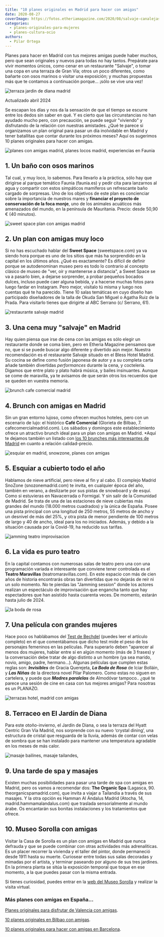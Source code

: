 ```yaml
---
title: "10 planes originales en Madrid para hacer con amigas"
date: 2020-08-27
coverImage: https://fotos.etheriamagazine.com/2020/08/salvaje-canalejas-madrid.jpg
categories: 
  - planes-originales-para-mujeres
  - planes-cultura-ocio
authors: 
  - Pilar Ortega
---
```


Planes para hacer en Madrid con tus mejores amigas puede haber muchos, pero que sean 
originales y nuevos para todas no hay tantos. Prepárate para vivir momentos únicos, como 
cenar en un restaurante "Salvaje", o tomar una copa en una terraza de Gran Vía; otros un 
poco diferentes, como bañarte con osos marinos o visitar una exposición; y muchas 
propuestas más que te contamos a continuación porque... ¡sólo se vive una vez! 

![terraza jardin de diana madrid](https://fotos.etheriamagazine.com/2020/08/terraza-jardin-diana-hyatt-madrid.jpg "Terraza Jardín de Diana, uno de los planes en Madrid con amigas.")

Actualizado abril 2024 

Se escapan los días y nos da la sensación de que el tiempo se escurre entre los dedos 
sin saber en qué. Y es cierto que las circunstancias no han ayudado mucho pero, con 
precaución, se puede seguir "viviendo" y disfrutando de la relación con nuestras 
amistades. ¿Qué te parece si organizamos un plan original para pasar un día inolvidable 
en Madrid y tener batallitas que contar durante los próximos meses? Aquí os sugerimos 10 
planes originales para hacer con amigas. 

![planes con amigas madrid, planes locos madrid, experiencias en Faunia](https://fotos.etheriamagazine.com/2020/08/planes-amigas-madrid-faunia.jpg "Baño con osos marinos en Faunia.")

## 1\. Un baño con osos marinos

Tal cual, y muy loco, lo sabemos. Para llevarlo a la práctica, sólo hay que dirigirse al 
parque temático Faunia (faunia.es) y pedir cita para lanzarnos al agua y compartir con 
estos simpáticos mamíferos un refrescante baño cargado de sorpresas. Uno de los 
objetivos de este plan es concienciar sobre la importancia de nuestros mares y 
**financiar el proyecto de conservación de la foca monje**, uno de los animales 
acuáticos más amenazados del mundo, en la península de Mauritania. Precio: desde 50,90 € 
(40 minutos). 

![sweet space plan con amigas madrid](https://fotos.etheriamagazine.com/2020/08/sweet-space-planes-amigas-madrid.jpg "Una foto imprescindible en © Sweet Space.")

## 2\. Un plan con amigas muy loco

Si no has escuchado hablar del **Sweet Space** (sweetspace.com) ya va siendo hora porque 
es uno de los sitios que más ha sorprendido en la capital en los últimos años. ¿Qué es 
exactamente? Es difícil de definir porque se autodenominan museo pero es todo lo 
contrario al concepto clásico de museo de "ver, oír y mantenerse a distancia", a Sweet 
Space se va a pasarlo bien, a dejarse sorprender, a probar pequeños bocados dulces, 
incluso puede caer alguna bebida, y a hacerse muchas fotos para luego fardar en 
Instagram. Pero mejor, visítalo tú misma y luego nos cuentas qué te ha parecido. Tiene 
10 salas temáticas en cuyo diseño han participado diseñadores de la talla de Okuda San 
Miguel o Agatha Ruiz de la Prada. Para visitarlo tienes que dirigirte al ABC Serrano (c/ 
Serrano, 61). 

![restaurante salvaje madrid](https://fotos.etheriamagazine.com/2020/08/salvaje-madrid.jpg "© Restaurante Salvaje Madrid.")

## 3\. Una cena muy "salvaje" en Madrid

Hay quien piensa que irse de cena con las amigas es sólo elegir un restaurante donde se 
coma bien, pero en Etheria Magazine pensamos que no, que si se puede buscar algo 
diferente y divertido aún mejor. Nuestra recomendación es el restaurante Salvaje situado 
en el Bless Hotel Madrid. Su cocina se define como fusión japonesa de autor y a su 
completa carta añade también divertidas _performances_ durante la cena, y coctelería. 
Digamos que entre plato y plato habrá música, y bailes insinuantes. Aunque se come de 
maravilla, ya te avisamos de que serán otros los recuerdos que se queden en vuestra 
memoria. 

![brunch cafe comercial madrid](https://fotos.etheriamagazine.com/2020/08/brunch-cafe-comercial.jpg "Brunch del Café Comercial, un excelente plan con amigas en Madrid.")

## 4\. Brunch con amigas en Madrid

Sin un gran entorno lujoso, como ofrecen muchos hoteles, pero con un escenario de lujo: 
el histórico **Café Comercial** (Glorieta de Bilbao, 7. cafecomercialmadrid.com). Los 
sábados y domingos este establecimiento ofrece un atractivo brunch ideal para un plan 
con amigas en Madrid. \*Aquí te dejamos también un listado con [los 10 brunches más 
interesantes de 
Madrid](https://etheriamagazine.com/2020/11/13/brunch-buenos-y-baratos-en-madrid/) en 
cuanto a relación calidad-precio. 

![esquiar en madrid, snowzone, planes con amigas](https://fotos.etheriamagazine.com/2020/08/esquiar-madrid-SnowZone.jpg "Snowzone, para esquiar todo el año en Madrid.")

## 5\. Esquiar a cubierto todo el año

Hablamos de nieve artificial, pero nieve al fin y al cabo. El complejo Madrid SnoZone 
(snozonemadrid.com) te invita, en cualquier época del año, también en verano, a 
deslizarte por sus pistas de snowboard y de esquí. Como si estuvieras en Navacerrada o 
Formigal. Y sin salir de la Comunidad de Madrid. Se trata de una de las estaciones de 
nieve cubiertas más grandes del mundo (18.000 metros cuadrados) y la única de España. 
Posee una pista principal con una longitud de 250 metros, 55 metros de ancho y un 
desnivel de más del 25%, y otra pista de menor pendiente de 100 metros de largo y 40 de 
ancho, ideal para los no iniciados. Además, y debido a la situación causada por la 
Covid-19, ha reducido sus tarifas. 

![jamming teatro improvisacion](https://fotos.etheriamagazine.com/2021/09/teatro-improvisacion-jamming.jpg "Jamming, teatro de improvisación y escuela.")

## 6\. La vida es puro teatro

En la capital contamos con numerosas salas de teatro pero una con una programación 
variada e interesante que conviene tener controlada es el **Teatro Maravillas** 
(teatromaravillas.com). En este espacio con más de cien años de historia encontrarás 
obras tan divertidas que no dejarás de reír ni un solo momento. No te pierdas las 
"Jamming session" donde los actores realizan un espectáculo de improvisación que 
engancha tanto que hay espectadores que han asistido hasta cuarenta veces. De momento, 
estarán hasta julio de 2024. 

![la boda de rosa](https://fotos.etheriamagazine.com/2021/01/Test-Cartel-La-Boda-de-Rosa.jpg "Imagen del cartel de 'La boda de Rosa'.")

## 7\. Una película con grandes mujeres

Hace poco os hablábamos del [Test de 
Bechdel](https://etheriamagazine.com/2021/01/11/test-bechdel-medida-del-sexismo-en-cine/) 
(puedes leer el artículo completo) en el que comentábamos que dicho test mide el peso de 
los personajes femeninos en las películas. Para superarlo deben "aparecer al menos dos 
mujeres, hablar entre sí en algún momento (más de 3 frases) y la conversación debe 
tratar de algo distinto a un hombre (ya sea marido, novio, amigo, padre, hermano…). 
Algunas películas que cumplen estas reglas son: _**Invisibles**_ de Gracia Querejeta, 
_**La Boda de Rosa**_ de Iciar Bolláin, y _**Las Niñas**_ de la directora novel Pilar 
Palomero. Como estas no siguen en cartelera, y puede que **_Madres paralelas_** de 
Almodóvar tampoco.. ¿qué te parece una sesión de cine en casa con tus mejores amigas? 
Para nosotras es un PLANAZO. 

![terrazas hotel, madrid con amigas](https://fotos.etheriamagazine.com/2020/08/planes-madrid-Terraza-Hyatt.jpg "Terraza El Jardín de Diana, del Hotel Hyatt Centric Gran Vía.")

## 8\. Terraceo en El Jardín de Diana

Para este otoño-invierno, el Jardín de Diana, o sea la terraza del Hyatt Centric Gran 
Vía Madrid, nos sorprende con su nuevo ‘crystal dining’, una estructura de cristal que 
resguarda de la lluvia, además de contar con velas de sombra que se han instalado para 
mantener una temperatura agradable en los meses de más calor. 

![masaje bailines, masaje tailandes,](https://fotos.etheriamagazine.com/2020/05/tipos-masajes-balines.jpg "En algunos masajes el aceite es fundamental. © Alan Caishan")

## 9\. Una tarde de spa y masajes

Existen muchas posibilidades para pasar una tarde de spa con amigas en Madrid, pero os 
vamos a recomendar dos: **The Organic Spa** (Lagasca, 90. theorganicspamadrid.com), que 
invita a viajar a Tailandia a través de sus masajes. Y la otra opción es Hamman Al 
Ándalus Madrid (Atocha, 14, madrid.hammamalandalus.com) que traslada sensorialmente al 
mundo árabe. Os encantarán sus bonitas instalaciones y los tratamientos que ofrece. 

## 10\. Museo Sorolla con amigas

Visitar la Casa de Sorolla es un plan con amigas en Madrid que nunca defrauda y que se 
puede combinar con otras actividades más adrenalíticas. Es un placer recorrer la 
vivienda y el taller del pintor, donde permaneció desde 1911 hasta su muerte. Curiosear 
entre todas sus salas decoradas y mimadas por el artista, y terminar paseando por alguno 
de sus tres jardines. En la primera planta se sitúa la exposición temporal que toque en 
ese momento, a la que puedes pasar con la misma entrada. 

Si tienes curiosidad, puedes entrar en la [web del Museo 
Sorolla](http://www.culturaydeporte.gob.es/msorolla/exposicion/exposicion-permanente.html) 
y realizar la visita virtual. 

### Más planes con amigas en España...

[Planes originales para disfrutar de Valencia con 
amigas](https://etheriamagazine.com/2020/09/18/planes-originales-valencia-con-amigas/). 

[10 planes originales en Bilbao con 
amigas](https://etheriamagazine.com/2020/09/09/10-planes-originales-en-bilbao-con-amigas/). 

[10 planes originales para hacer con amigas en 
Barcelona](https://etheriamagazine.com/2020/09/01/10-planes-originales-con-amigas-en-barcelona/).
